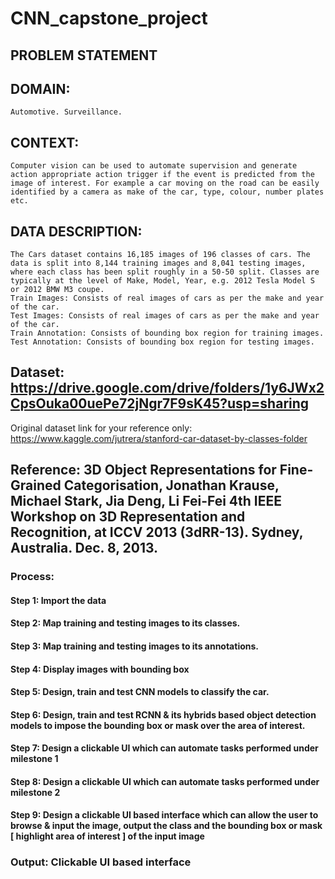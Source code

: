 # CNN_capstone_project


## PROBLEM STATEMENT
## DOMAIN: 
	Automotive. Surveillance.
## CONTEXT:
	Computer vision can be used to automate supervision and generate action appropriate action trigger if the event is predicted from the image of interest. For example a car moving on the road can be easily identified by a camera as make of the car, type, colour, number plates etc.

## DATA DESCRIPTION:
	The Cars dataset contains 16,185 images of 196 classes of cars. The data is split into 8,144 training images and 8,041 testing images, where each class has been split roughly in a 50-50 split. Classes are typically at the level of Make, Model, Year, e.g. 2012 Tesla Model S or 2012 BMW M3 coupe.
	Train Images: Consists of real images of cars as per the make and year of the car.
	Test Images: Consists of real images of cars as per the make and year of the car.
	Train Annotation: Consists of bounding box region for training images.
	Test Annotation: Consists of bounding box region for testing images.

## Dataset: https://drive.google.com/drive/folders/1y6JWx2CpsOuka00uePe72jNgr7F9sK45?usp=sharing
Original dataset link for your reference only: https://www.kaggle.com/jutrera/stanford-car-dataset-by-classes-folder

## Reference: 3D Object Representations for Fine-Grained Categorisation, Jonathan Krause, Michael Stark, Jia Deng, Li Fei-Fei 4th IEEE Workshop on 3D Representation and Recognition, at ICCV 2013 (3dRR-13). Sydney, Australia. Dec. 8, 2013.

### Process:
#### Step 1: Import the data
#### Step 2: Map training and testing images to its classes.
#### Step 3: Map training and testing images to its annotations.
#### Step 4: Display images with bounding box
#### Step 5: Design, train and test CNN models to classify the car.
#### Step 6: Design, train and test RCNN & its hybrids based object detection models to impose the bounding box or mask over the area of interest.
#### Step 7: Design a clickable UI which can automate tasks performed under milestone 1 
#### Step 8: Design a clickable UI which can automate tasks performed under milestone 2 
#### Step 9: Design a clickable UI based interface which can allow the user to browse & input the image, output the class and the bounding box or mask [ highlight area of interest ] of the input image 

### Output: Clickable UI based interface

